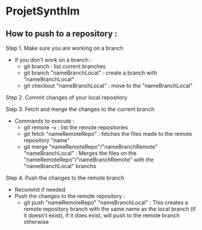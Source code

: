 # ProjetSynthIm

How to push to a repository :
-----------------------------
Step 1. Make sure you are working on a branch 
* if you don't work on a branch : 
	* git branch : list current branches
	* git branch "nameBranchLocal" : create a branch with "nameBranchLocal"
	* git checkout "nameBranchLocal" : move to the "nameBranchLocal"

Step 2. Commit changes of your local repository
		
Step 3. Fetch and merge the changes to the current branch
* Commands to execute :
	* git remote -v : list the remote repositories
	* git fetch "nameRemoteRepo" : fetches the files made to the remote repository "name"
	* git merge "nameRemoteRepo"/"nameBranchRemote" "nameBranchLocal" : Merges the files on the "nameRemoteRepo"/"nameBranchRemote" with the "nameBranchLocal" branchs
				
Step 4. Push the changes to the remote branch
* Recommit if needed
* Push the changes to the remote repository : 
	* git push "nameRemoteRepo" "nameBranchLocal" : This creates a remote repository branch with the same name as the local branch (if it doesn't exist), if it does exist, will push to the remote branch otherwise
